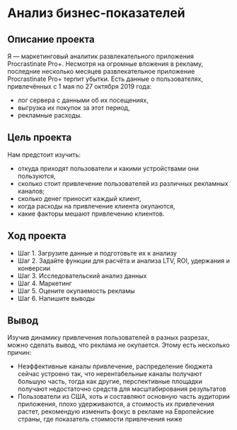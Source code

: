 # Анализ бизнес-показателей

## Описание проекта
Я — маркетинговый аналитик развлекательного приложения Procrastinate Pro+. 
Несмотря на огромные вложения в рекламу, последние несколько месяцев развлекательное приложение Procrastinate Pro+ терпит убытки. 
Есть данные о пользователях, привлечённых с 1 мая по 27 октября 2019 года:
- лог сервера с данными об их посещениях,
- выгрузка их покупок за этот период,
- рекламные расходы.


## Цель проекта
Нам предстоит изучить:
- откуда приходят пользователи и какими устройствами они пользуются,
- сколько стоит привлечение пользователей из различных рекламных каналов;
- сколько денег приносит каждый клиент,
- когда расходы на привлечение клиента окупаются,
- какие факторы мешают привлечению клиентов.

## Ход проекта
- Шаг 1. Загрузите данные и подготовьте их к анализу
- Шаг 2. Задайте функции для расчёта и анализа LTV, ROI, удержания и конверсии
- Шаг 3. Исследовательский анализ данных
- Шаг 4. Маркетинг
- Шаг 5. Оцените окупаемость рекламы
- Шаг 6. Напишите выводы

## Вывод

Изучив динамику привлечения пользователей в разных разрезах, можно сделать вывод, что реклама не окупается. Этому есть несколько причин:

- Неэффективные каналы привлечение, распределение бюджета сейчас устроено так, что нерентабельные каналы получают большую часть, тогда как другие, перспективные площадки получают недостаточно средств для масштабирования результатов
- Пользователи из США, хоть и составляют основную часть аудитории приложения, плохо удерживаются, а стоимость их привлечения растет, рекомендую изменить фокус в рекламе на Европейские страны, где показатель стоимости привлечения ниже
